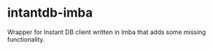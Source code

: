 # intantdb-imba
Wrapper for Instant DB client written in Imba that adds some missing functionality.
